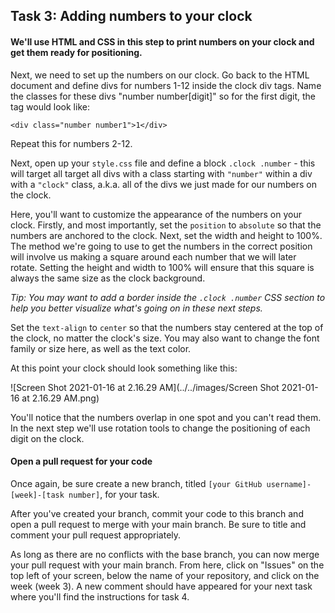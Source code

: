 ## Task 3: Adding numbers to your clock

#### We'll use HTML and CSS in this step to print numbers on your clock and get them ready for positioning.

Next, we need to set up the numbers on our clock. Go back to the HTML document and define divs for numbers 1-12 inside the clock div tags. Name the classes for these divs "number number[digit]" so for the first digit, the tag would look like: 

`<div class="number number1">1</div>`

Repeat this for numbers 2-12.

Next, open up your `style.css` file and define a block `.clock .number` - this will target all target all divs with a class starting with `"number"` within a div with a `"clock"` class, a.k.a. all of the divs we just made for our numbers on the clock.

Here, you'll want to customize the appearance of the numbers on your clock. Firstly, and most importantly, set the `position` to `absolute` so that the numbers are anchored to the clock.  Next, set the width and height to 100%. The method we're going to use to get the numbers in the correct position will involve us making a square around each number that we will later rotate.  Setting the height and width to 100% will ensure that this square is always the same size as the clock background.

*Tip: You may want to add a border inside the `.clock .number` CSS section to help you better visualize what's going on in these next steps.*

Set the `text-align` to `center` so that the numbers stay centered at the top of the clock, no matter the clock's size. You may also want to change the font family or size here, as well as the text color.

At this point your clock should look something like this:

![Screen Shot 2021-01-16 at 2.16.29 AM](../../images/Screen Shot 2021-01-16 at 2.16.29 AM.png)

You'll notice that the numbers overlap in one spot and you can't read them.  In the next step we'll use rotation tools to change the positioning of each digit on the clock.

#### Open a pull request for your code

Once again, be sure create a new branch, titled `[your GitHub username]-[week]-[task number]`, for your task. 

After you've created your branch, commit your code to this branch and open a pull request to merge with your main branch.  Be sure to title and comment your pull request appropriately.

As long as there are no conflicts with the base branch, you can now merge your pull request with your main branch. From here, click on "Issues" on the top left of your screen, below the name of your repository, and click on the week (week 3). A new comment should have appeared for your next task where you'll find the instructions for task 4.
